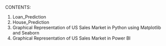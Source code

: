 CONTENTS:

1. Loan_Prediction
2. House_Prediction
3. Graphical Representation of US Sales Market in Python using Matplotlib and Seaborn
4. Graphical Representation of US Sales Market in Power BI
